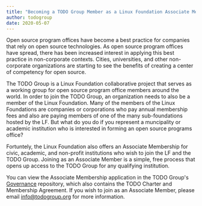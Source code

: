 ```yaml
---
title: "Becoming a TODO Group Member as a Linux Foundation Associate Member"
author: todogroup
date: 2020-05-07
---
```


Open source program offices have become a best practice for companies that rely on open source technologies. As open source program offices have spread, there has been increased interest in applying this best practice in non-corporate contexts. Cities, universities, and other non-corporate organizations are starting to see the benefits of creating a center of competency for open source.

The TODO Group is a Linux Foundation collaborative project that serves as a working group for open source program office members around the world. In order to join the TODO Group, an organization needs to also be a member of the Linux Foundation. Many of the members of the Linux Foundations are companies or corporations who pay annual membership fees and also are paying members of one of the many sub-foundations hosted by the LF. But what do you do if you represent a muncipality or academic institution who is interested in forming an open source programs office? 

Fortuntely, the Linux Foundation also offers an Associate Membership for civic, academic, and non-profit institutions who wish to join the LF and the TODO Group. Joining as an Associate Member is a simple, free process that opens up access to the TODO Group for any qualifying institution.

You can view the Associate Membership application in the TODO Group's [Governance](https://github.com/todogroup/governance) repository, which also contains the TODO Charter and Membership Agreement. If you wish to join as an Associate Member, please email info@todogroup.org for more information.